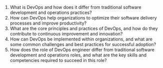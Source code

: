 1. What is DevOps and how does it differ from traditional software development and operations practices?
2. How can DevOps help organizations to optimize their software delivery processes and improve productivity?
3. What are the core principles and practices of DevOps, and how do they contribute to continuous improvement and innovation?
4. How can DevOps be implemented within organizations, and what are some common challenges and best practices for successful adoption?
5. How does the role of DevOps engineer differ from traditional software development and operations roles, and what are the key skills and competencies required to succeed in this role?